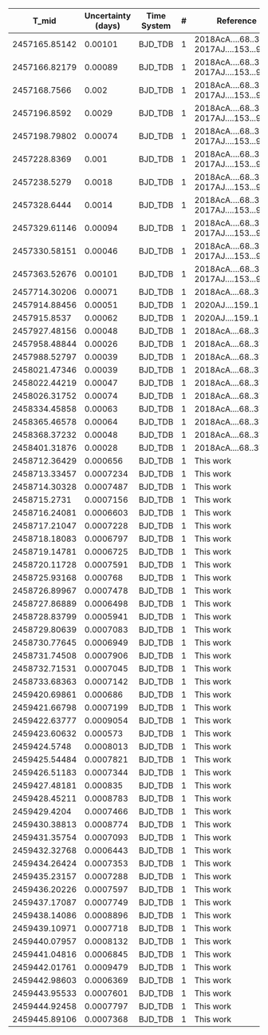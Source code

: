 |T_mid        |Uncertainty (days)|Time System|#  |Reference           |
|-------------|------------------|-----------|---|--------------------|
|2457165.85142|0.00101           |BJD_TDB    |1  |2018AcA….68..371M; 2017AJ….153...97O|
|2457166.82179|0.00089           |BJD_TDB    |1  |2018AcA….68..371M; 2017AJ….153...97O|
|2457168.7566 |0.002             |BJD_TDB    |1  |2018AcA….68..371M; 2017AJ….153...97O|
|2457196.8592 |0.0029            |BJD_TDB    |1  |2018AcA….68..371M; 2017AJ….153...97O|
|2457198.79802|0.00074           |BJD_TDB    |1  |2018AcA….68..371M; 2017AJ….153...97O|
|2457228.8369 |0.001             |BJD_TDB    |1  |2018AcA….68..371M; 2017AJ….153...97O|
|2457238.5279 |0.0018            |BJD_TDB    |1  |2018AcA….68..371M; 2017AJ….153...97O|
|2457328.6444 |0.0014            |BJD_TDB    |1  |2018AcA….68..371M; 2017AJ….153...97O|
|2457329.61146|0.00094           |BJD_TDB    |1  |2018AcA….68..371M; 2017AJ….153...97O|
|2457330.58151|0.00046           |BJD_TDB    |1  |2018AcA….68..371M; 2017AJ….153...97O|
|2457363.52676|0.00101           |BJD_TDB    |1  |2018AcA….68..371M; 2017AJ….153...97O|
|2457714.30206|0.00071           |BJD_TDB    |1  |2018AcA....68..371M |
|2457914.88456|0.00051           |BJD_TDB    |1  |2020AJ....159..150P |
|2457915.8537 |0.00062           |BJD_TDB    |1  |2020AJ....159..150P |
|2457927.48156|0.00048           |BJD_TDB    |1  |2018AcA....68..371M |
|2457958.48844|0.00026           |BJD_TDB    |1  |2018AcA....68..371M |
|2457988.52797|0.00039           |BJD_TDB    |1  |2018AcA....68..371M |
|2458021.47346|0.00039           |BJD_TDB    |1  |2018AcA....68..371M |
|2458022.44219|0.00047           |BJD_TDB    |1  |2018AcA....68..371M |
|2458026.31752|0.00074           |BJD_TDB    |1  |2018AcA....68..371M |
|2458334.45858|0.00063           |BJD_TDB    |1  |2018AcA....68..371M |
|2458365.46578|0.00064           |BJD_TDB    |1  |2018AcA....68..371M |
|2458368.37232|0.00048           |BJD_TDB    |1  |2018AcA....68..371M |
|2458401.31876|0.00028           |BJD_TDB    |1  |2018AcA....68..371M |
|2458712.36429|0.000656          |BJD_TDB    |1  |This work           |
|2458713.33457|0.0007234         |BJD_TDB    |1  |This work           |
|2458714.30328|0.0007487         |BJD_TDB    |1  |This work           |
|2458715.2731 |0.0007156         |BJD_TDB    |1  |This work           |
|2458716.24081|0.0006603         |BJD_TDB    |1  |This work           |
|2458717.21047|0.0007228         |BJD_TDB    |1  |This work           |
|2458718.18083|0.0006797         |BJD_TDB    |1  |This work           |
|2458719.14781|0.0006725         |BJD_TDB    |1  |This work           |
|2458720.11728|0.0007591         |BJD_TDB    |1  |This work           |
|2458725.93168|0.000768          |BJD_TDB    |1  |This work           |
|2458726.89967|0.0007478         |BJD_TDB    |1  |This work           |
|2458727.86889|0.0006498         |BJD_TDB    |1  |This work           |
|2458728.83799|0.0005941         |BJD_TDB    |1  |This work           |
|2458729.80639|0.0007083         |BJD_TDB    |1  |This work           |
|2458730.77645|0.0006949         |BJD_TDB    |1  |This work           |
|2458731.74508|0.0007906         |BJD_TDB    |1  |This work           |
|2458732.71531|0.0007045         |BJD_TDB    |1  |This work           |
|2458733.68363|0.0007142         |BJD_TDB    |1  |This work           |
|2459420.69861|0.000686          |BJD_TDB    |1  |This work           |
|2459421.66798|0.0007199         |BJD_TDB    |1  |This work           |
|2459422.63777|0.0009054         |BJD_TDB    |1  |This work           |
|2459423.60632|0.000573          |BJD_TDB    |1  |This work           |
|2459424.5748 |0.0008013         |BJD_TDB    |1  |This work           |
|2459425.54484|0.0007821         |BJD_TDB    |1  |This work           |
|2459426.51183|0.0007344         |BJD_TDB    |1  |This work           |
|2459427.48181|0.000835          |BJD_TDB    |1  |This work           |
|2459428.45211|0.0008783         |BJD_TDB    |1  |This work           |
|2459429.4204 |0.0007466         |BJD_TDB    |1  |This work           |
|2459430.38813|0.0008774         |BJD_TDB    |1  |This work           |
|2459431.35754|0.0007093         |BJD_TDB    |1  |This work           |
|2459432.32768|0.0006443         |BJD_TDB    |1  |This work           |
|2459434.26424|0.0007353         |BJD_TDB    |1  |This work           |
|2459435.23157|0.0007288         |BJD_TDB    |1  |This work           |
|2459436.20226|0.0007597         |BJD_TDB    |1  |This work           |
|2459437.17087|0.0007749         |BJD_TDB    |1  |This work           |
|2459438.14086|0.0008896         |BJD_TDB    |1  |This work           |
|2459439.10971|0.0007718         |BJD_TDB    |1  |This work           |
|2459440.07957|0.0008132         |BJD_TDB    |1  |This work           |
|2459441.04816|0.0006845         |BJD_TDB    |1  |This work           |
|2459442.01761|0.0009479         |BJD_TDB    |1  |This work           |
|2459442.98603|0.0006369         |BJD_TDB    |1  |This work           |
|2459443.95533|0.0007601         |BJD_TDB    |1  |This work           |
|2459444.92458|0.0007797         |BJD_TDB    |1  |This work           |
|2459445.89106|0.0007368         |BJD_TDB    |1  |This work           |
